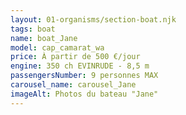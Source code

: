 ```yaml
---
layout: 01-organisms/section-boat.njk
tags: boat
name: boat_Jane
model: cap_camarat_wa
price: À partir de 500 €/jour
engine: 350 ch EVINRUDE - 8,5 m
passengersNumber: 9 personnes MAX
carousel_name: carousel_Jane
imageAlt: Photos du bateau "Jane"
---
```

